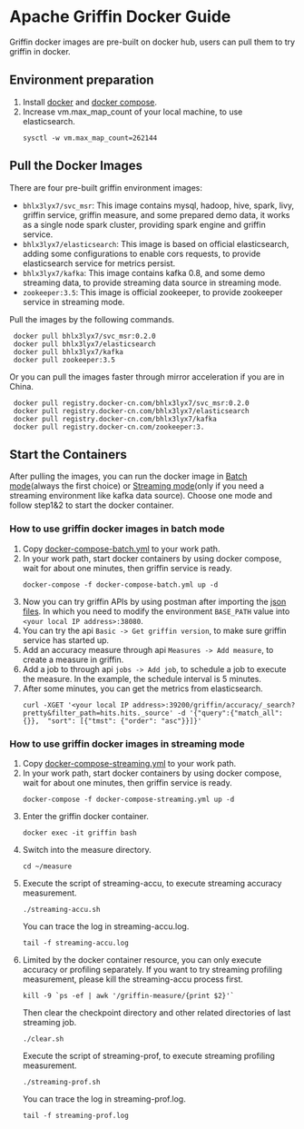 <!--
Licensed to the Apache Software Foundation (ASF) under one
or more contributor license agreements.  See the NOTICE file
distributed with this work for additional information
regarding copyright ownership.  The ASF licenses this file
to you under the Apache License, Version 2.0 (the
"License"); you may not use this file except in compliance
with the License.  You may obtain a copy of the License at

  http://www.apache.org/licenses/LICENSE-2.0

Unless required by applicable law or agreed to in writing,
software distributed under the License is distributed on an
"AS IS" BASIS, WITHOUT WARRANTIES OR CONDITIONS OF ANY
KIND, either express or implied.  See the License for the
specific language governing permissions and limitations
under the License.
-->

# Apache Griffin Docker Guide
Griffin docker images are pre-built on docker hub, users can pull them to try griffin in docker.

## Environment preparation
1. Install [docker](https://docs.docker.com/engine/installation/) and [docker compose](https://docs.docker.com/compose/install/).
2. Increase vm.max_map_count of your local machine, to use elasticsearch.
    ```
    sysctl -w vm.max_map_count=262144
    ```
## Pull the Docker Images
   There are four pre-built griffin environment images:
   - `bhlx3lyx7/svc_msr`: This image contains mysql, hadoop, hive, spark, livy, griffin service, griffin measure, and some prepared demo data, it works as a single node spark cluster, providing spark engine and griffin service.
   - `bhlx3lyx7/elasticsearch`: This image is based on official elasticsearch, adding some configurations to enable cors requests, to provide elasticsearch service for metrics persist.
   - `bhlx3lyx7/kafka`: This image contains kafka 0.8, and some demo streaming data, to provide streaming data source in streaming mode.
   - `zookeeper:3.5`: This image is official zookeeper, to provide zookeeper service in streaming mode.
	
   Pull the images by the following commands.
   ```
    docker pull bhlx3lyx7/svc_msr:0.2.0
    docker pull bhlx3lyx7/elasticsearch
    docker pull bhlx3lyx7/kafka
    docker pull zookeeper:3.5
   ```
   Or you can pull the images faster through mirror acceleration if you are in China.
   ```
    docker pull registry.docker-cn.com/bhlx3lyx7/svc_msr:0.2.0
    docker pull registry.docker-cn.com/bhlx3lyx7/elasticsearch
    docker pull registry.docker-cn.com/bhlx3lyx7/kafka
    docker pull registry.docker-cn.com/zookeeper:3.
   ```
## Start the Containers
After pulling the images, you can run the docker image in [Batch mode](#how-to-use-griffin-docker-images-in-batch-mode)(always the first choice) or [Streaming mode](#how-to-use-griffin-docker-images-in-streaming-mode)(only if you need a streaming environment like kafka data source). Choose one mode and follow step1&2 to start the docker container.

### How to use griffin docker images in batch mode
1. Copy [docker-compose-batch.yml](https://github.com/apache/incubator-griffin/blob/master/griffin-doc/docker/svc_msr/docker-compose-batch.yml) to your work path.
2. In your work path, start docker containers by using docker compose, wait for about one minutes, then griffin service is ready.
    ```
    docker-compose -f docker-compose-batch.yml up -d
    ```
3. Now you can try griffin APIs by using postman after importing the [json files](https://github.com/apache/incubator-griffin/tree/master/griffin-doc/service/postman).
    In which you need to modify the environment `BASE_PATH` value into `<your local IP address>:38080`.
4. You can try the api `Basic -> Get griffin version`, to make sure griffin service has started up.
5. Add an accuracy measure through api `Measures -> Add measure`, to create a measure in griffin.
6. Add a job to through api `jobs -> Add job`, to schedule a job to execute the measure. In the example, the schedule interval is 5 minutes.
7. After some minutes, you can get the metrics from elasticsearch.
    ```
    curl -XGET '<your local IP address>:39200/griffin/accuracy/_search?pretty&filter_path=hits.hits._source' -d '{"query":{"match_all":{}},  "sort": [{"tmst": {"order": "asc"}}]}'
    ```

### How to use griffin docker images in streaming mode
1. Copy [docker-compose-streaming.yml](https://github.com/apache/incubator-griffin/blob/master/griffin-doc/docker/svc_msr/docker-compose-streaming.yml) to your work path.
2. In your work path, start docker containers by using docker compose, wait for about one minutes, then griffin service is ready.
    ```
    docker-compose -f docker-compose-streaming.yml up -d
    ```
3. Enter the griffin docker container.
    ```
    docker exec -it griffin bash
    ```
4. Switch into the measure directory.
    ```
    cd ~/measure
    ```
5. Execute the script of streaming-accu, to execute streaming accuracy measurement.
    ```
    ./streaming-accu.sh
    ```
   You can trace the log in streaming-accu.log.
    ```
    tail -f streaming-accu.log
    ```
6. Limited by the docker container resource, you can only execute accuracy or profiling separately.
   If you want to try streaming profiling measurement, please kill the streaming-accu process first.
    ```
    kill -9 `ps -ef | awk '/griffin-measure/{print $2}'`
    ```
   Then clear the checkpoint directory and other related directories of last streaming job.
    ```
    ./clear.sh
    ```
   Execute the script of streaming-prof, to execute streaming profiling measurement.
    ```
    ./streaming-prof.sh
    ```
   You can trace the log in streaming-prof.log.
    ```
    tail -f streaming-prof.log
    ```
